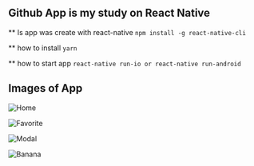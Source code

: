 ## Github App is my study on React Native

** Is app was create with react-native
`npm install -g react-native-cli`

** how to install
`yarn`

** how to start app
`react-native run-io or react-native run-android`

## Images of App
![Home]('https://raw.githubusercontent.com/jeftarmascarenhas/githubapp-native/master/images/home.jpeg')

![Favorite]('https://raw.githubusercontent.com/jeftarmascarenhas/githubapp-native/master/images/favorite.jpeg')

![Modal]('https://raw.githubusercontent.com/jeftarmascarenhas/githubapp-native/master/images/modal.jpeg')

![Banana](http://cdn.osxdaily.com/wp-content/uploads/2013/07/dancing-banana.gif)
